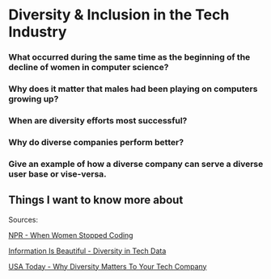 # Diversity & Inclusion in the Tech Industry


### What occurred during the same time as the beginning of the decline of women in computer science?



### Why does it matter that males had been playing on computers growing up?



### When are diversity efforts most successful?



### Why do diverse companies perform better?



### Give an example of how a diverse company can serve a diverse user base or vise-versa.



## Things I want to know more about


Sources:

[NPR - When Women Stopped Coding](https://www.npr.org/sections/money/2014/10/21/357629765/when-women-stopped-coding)

[Information Is Beautiful - Diversity in Tech Data](https://informationisbeautiful.net/visualizations/diversity-in-tech/)

[USA Today - Why Diversity Matters To Your Tech Company](https://www.usatoday.com/story/tech/columnist/2015/07/21/why-diversity-matters-your-tech-company/30419871/)
